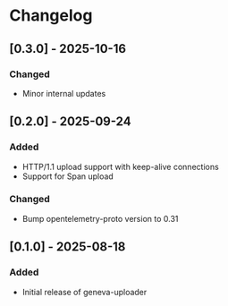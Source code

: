 # Changelog

## [0.3.0] - 2025-10-16

### Changed
- Minor internal updates

## [0.2.0] - 2025-09-24

### Added
- HTTP/1.1 upload support with keep-alive connections
- Support for Span upload

### Changed
- Bump opentelemetry-proto version to 0.31

## [0.1.0] - 2025-08-18

### Added
- Initial release of geneva-uploader
